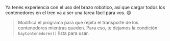Ya tenés experiencia con el uso del brazo robótico, así que cargar todos los contenedores en el tren va a ser una tarea fácil para vos. :smile:

> Modificá el programa para que repita el transporte de los contenedores mientras queden. Para eso, te dejamos la condición `hayContenedores()` lista para usar.